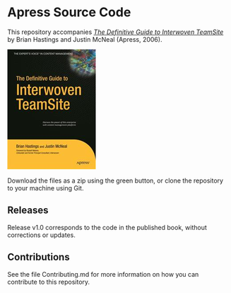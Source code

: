 # Apress Source Code

This repository accompanies [*The Definitive Guide to Interwoven TeamSite*](http://www.apress.com/9781590596111) by Brian Hastings and Justin McNeal (Apress, 2006).

![Cover image](9781590596111.jpg)

Download the files as a zip using the green button, or clone the repository to your machine using Git.

## Releases

Release v1.0 corresponds to the code in the published book, without corrections or updates.

## Contributions

See the file Contributing.md for more information on how you can contribute to this repository.
